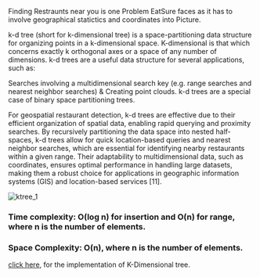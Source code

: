 Finding Restraunts near you is one Problem EatSure faces as it has to involve geographical statictics and coordinates into Picture.

k-d tree (short for k-dimensional tree) is a space-partitioning data structure for organizing points in a k-dimensional space. K-dimensional is that which concerns exactly k orthogonal axes or a space of any number of dimensions. k-d trees are a useful data structure for several applications, such as:

Searches involving a multidimensional search key (e.g. range searches and nearest neighbor searches) &
Creating point clouds.
k-d trees are a special case of binary space partitioning trees.

For geospatial restaurant detection, k-d trees are effective due to their efficient organization of spatial data, enabling rapid querying and proximity searches. By recursively partitioning the data space into nested half-spaces, k-d trees allow for quick location-based queries and nearest neighbor searches, which are essential for identifying nearby restaurants within a given range. Their adaptability to multidimensional data, such as coordinates, ensures optimal performance in handling large datasets, making them a robust choice for applications in geographic information systems (GIS) and location-based services [11].


![ktree_1](https://github.com/JadenEkbote/portfolio.github.io/assets/97228905/25936982-00b3-49bb-9ee3-b546afbab581)


### Time complexity: O(log n) for insertion and O(n) for range, where n is the number of elements.

### Space Complexity:  O(n), where n is the number of elements.

[click here](https://github.com/JadenEkbote/DSA/blob/main/trees/kdtree.c), for the implementation of K-Dimensional tree.
